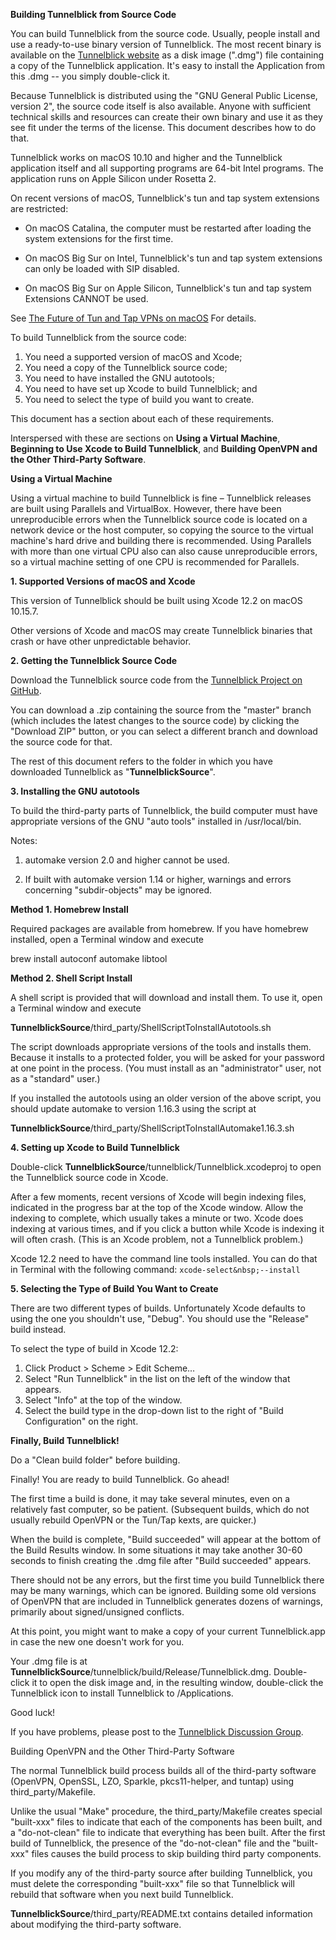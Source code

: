**Building Tunnelblick from Source Code**

You can build Tunnelblick from the source code. Usually, people install
and use a ready-to-use binary version of Tunnelblick. The most recent
binary is available on the [Tunnelblick
website](https://tunnelblick.net) as a disk image (".dmg") file
containing a copy of the Tunnelblick application. It's easy to install
the Application from this .dmg -- you simply double-click it.

Because Tunnelblick is distributed using the "GNU General Public
License, version 2", the source code itself is also available. Anyone
with sufficient technical skills and resources can create their own
binary and use it as they see fit under the terms of the license. This
document describes how to do that.

Tunnelblick works on macOS 10.10 and higher and the Tunnelblick
application itself and all supporting programs are 64-bit Intel
programs. The application runs on Apple Silicon under Rosetta 2.

On recent versions of macOS, Tunnelblick's tun and tap system extensions
are restricted:

 * On macOS Catalina, the computer must be restarted after loading the
   system extensions for the first time.  

 * On macOS Big Sur on Intel, Tunnelblick's tun and tap system extensions
   can only be loaded with SIP disabled.

 * On macOS Big Sur on Apple Silicon, Tunnelblick's tun and tap system
   Extensions CANNOT be used.

See [The Future of Tun and Tap VPNs on macOS](https://tunnelblick.net/cTunTapConnections.html)
For details.

To build Tunnelblick from the source code:

 1. You need a supported version of macOS and Xcode;
 2. You need a copy of the Tunnelblick source code;
 3. You need to have installed the GNU autotools;
 4. You need to have set up Xcode to build Tunnelblick; and
 5. You need to select the type of build you want to create.

This document has a section about each of these requirements.

Interspersed with these are sections on **Using a Virtual Machine**,
**Beginning to Use Xcode to Build Tunnelblick**, and **Building OpenVPN
and the Other Third-Party Software**.


**Using a Virtual Machine**

Using a virtual machine to build Tunnelblick is fine – Tunnelblick
releases are built using Parallels and VirtualBox. However, there have
been unreproducible errors when the Tunnelblick source code is located
on a network device or the host computer, so copying the source to the
virtual machine's hard drive and building there is recommended. Using
Parallels with more than one virtual CPU also can also cause
unreproducible errors, so a virtual machine setting of one CPU is
recommended for Parallels.


**1. Supported Versions of macOS and Xcode**

This version of Tunnelblick should be built using Xcode 12.2 on
macOS 10.15.7.

Other versions of Xcode and macOS may create Tunnelblick binaries that crash
or have other unpredictable behavior.

**2. Getting the Tunnelblick Source Code**

Download the Tunnelblick source code from the [Tunnelblick Project on
GitHub](https://github.com/Tunnelblick//Tunnelblick).

You can download a .zip containing the source from the "master" branch
(which includes the latest changes to the source code) by clicking the
"Download ZIP" button, or you can select a different branch and download
the source code for that.

The rest of this document refers to the folder in which you have
downloaded Tunnelblick as "**TunnelblickSource**".


**3. Installing the GNU autotools**

To build the third-party parts of Tunnelblick, the build computer must
have appropriate versions of the GNU "auto tools" installed in
/usr/local/bin.

Notes:

 1. automake version 2.0 and higher cannot be used.

 2. If built with automake version 1.14 or higher, warnings and errors
 concerning "subdir-objects" may be ignored.

  **Method 1. Homebrew Install**

  Required packages are available from homebrew. If you have homebrew
  installed, open a Terminal window and execute

  brew install autoconf automake libtool

  **Method 2. Shell Script Install**

  A shell script is provided that will download and install them. To use
  it, open a Terminal window and execute

  **TunnelblickSource**/third_party/ShellScriptToInstallAutotools.sh

  The script downloads appropriate versions of the tools and installs
  them. Because it installs to a protected folder, you will be asked for
  your password at one point in the process. (You must install as an
  "administrator" user, not as a "standard" user.)

  If you installed the autotools using an older version of the above
  script, you should update automake to version 1.16.3 using the script at

  **TunnelblickSource**/third_party/ShellScriptToInstallAutomake1.16.3.sh


**4. Setting up Xcode to Build Tunnelblick**

Double-click **TunnelblickSource**/tunnelblick/Tunnelblick.xcodeproj to
open the Tunnelblick source code in Xcode.

After a few moments, recent versions of Xcode will begin indexing files,
indicated in the progress bar at the top of the Xcode window. Allow the
indexing to complete, which usually takes a minute or two. Xcode does
indexing at various times, and if you click a button while Xcode is
indexing it will often crash. (This is an Xcode problem, not a
Tunnelblick problem.)

Xcode 12.2 need to have the command line tools installed. You can
do that in Terminal with the following command:
```xcode-select&nbsp;--install```

**5. Selecting  the Type of Build You Want to Create**

There are two different types of builds. Unfortunately Xcode defaults to
using the one you shouldn't use, "Debug". You should use the "Release"
build instead.

To select the type of build in Xcode 12.2:

 1. Click Product > Scheme > Edit Scheme…
 2. Select "Run Tunnelblick" in the list on the left of the window that
 appears.
 3. Select "Info" at the top of the window.
 4. Select the build type in the drop-down list to the right of "Build
 Configuration" on the right.


**Finally, Build Tunnelblick!**

Do a "Clean build folder" before building.

Finally! You are ready to build Tunnelblick. Go ahead!

The first time a build is done, it may take several minutes, even on a
relatively fast computer, so be patient. (Subsequent builds, which do
not usually rebuild OpenVPN or the Tun/Tap kexts, are quicker.)

When the build is complete, "Build succeeded" will appear at the bottom
of the Build Results window. In some situations it may take another
30-60 seconds to finish creating the .dmg file after "Build succeeded"
appears.

There should not be any errors, but the first time you build Tunnelblick
there may be many warnings, which can be ignored. Building some old
versions of OpenVPN that are included in Tunnelblick generates dozens of
warnings, primarily about signed/unsigned conflicts.

At this point, you might want to make a copy of your current
Tunnelblick.app in case the new one doesn't work for you.

Your .dmg file is at
**TunnelblickSource**/tunnelblick/build/Release/Tunnelblick.dmg.
Double-click it to open the disk image and, in the resulting window,
double-click the Tunnelblick icon to install Tunnelblick to
/Applications.

Good luck!

If you have problems, please post to the [Tunnelblick Discussion
Group](https://groups.google.com/forum/#!forum/tunnelblick-discuss).


Building OpenVPN and the Other Third-Party Software

The normal Tunnelblick build process builds all of the third-party
software (OpenVPN, OpenSSL, LZO, Sparkle, pkcs11-helper, and tuntap)
using third_party/Makefile.

Unlike the usual "Make" procedure, the third_party/Makefile creates
special "built-xxx" files to indicate that each of the components has
been built, and a "do-not-clean" file to indicate that everything has
been built. After the first build of Tunnelblick, the presence of the
"do-not-clean" file and the "built-xxx" files causes the build process
to skip building third party components.

If you modify any of the third-party source after building Tunnelblick,
you must delete the corresponding "built-xxx" file so that Tunnelblick
will rebuild that software when you next build Tunnelblick.

**TunnelblickSource**/third_party/README.txt contains detailed
information about modifying the third-party software.
